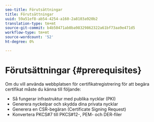 ```yaml
---
seo-title: Förutsättningar
title: Förutsättningar
uuid: 59a51ef8-ab54-4254-a160-2a8103a920b2
translation-type: tm+mt
source-git-commit: b4b50471ab0ba98329862322a61bf73aa9e471d5
workflow-type: tm+mt
source-wordcount: '52'
ht-degree: 0%

---
```



# Förutsättningar {#prerequisites}

Om du vill använda webbplatsen för certifikatregistrering för att begära certifikat måste du känna till följande:

* Så fungerar infrastruktur med publika nycklar (PKI)
* Generera nyckelpar och skydda dina privata nycklar
* Generera en CSR-begäran (Certificate Signing Request)
* Konvertera PKCS#7 till PKCS#12-, PEM- och DER-filer